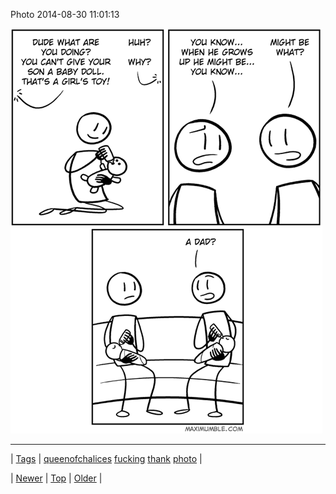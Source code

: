 <!--
title: Photo 2014-08-30 11
date: 2020-06-28T15:27:00.375Z
tags: queenofchalices, fucking, thank, photo
-->


Photo 2014-08-30 11:01:13

![](96162031489-0.png)

<!--BOTTOM-POST-NAVIGATION-->
---

| [Tags](tags.md) | [queenofchalices](tag-queenofchalices.md) [fucking](tag-fucking.md) [thank](tag-thank.md) [photo](tag-photo.md) |

| [Newer](96161630877.md) | [Top](index.md) | [Older](96191120069.md) |